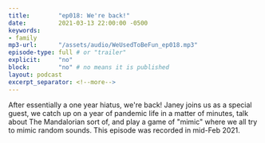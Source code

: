```yaml
---
title:        "ep018: We're back!"
date:         2021-03-13 22:00:00 -0500
keywords:
- family
mp3-url:      "/assets/audio/WeUsedToBeFun_ep018.mp3"
episode-type: full # or "trailer"
explicit:     "no"
block:        "no" # no means it is published
layout: podcast
excerpt_separator: <!--more-->
---
```

After essentially a one year hiatus, we're back! Janey joins us as a special guest, we catch up on a year of pandemic life in a matter of minutes, talk about The Mandalorian sort of, and play a game of "mimic" where we all try to mimic random sounds. This episode was recorded in mid-Feb 2021.
<!--more-->